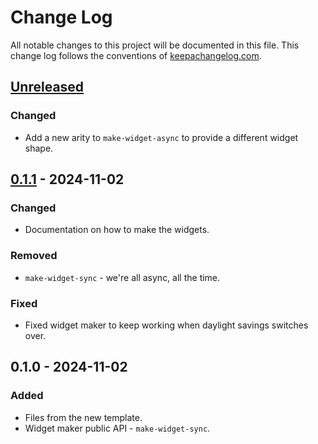 # Change Log
All notable changes to this project will be documented in this file. This change log follows the conventions of [keepachangelog.com](http://keepachangelog.com/).

## [Unreleased]
### Changed
- Add a new arity to `make-widget-async` to provide a different widget shape.

## [0.1.1] - 2024-11-02
### Changed
- Documentation on how to make the widgets.

### Removed
- `make-widget-sync` - we're all async, all the time.

### Fixed
- Fixed widget maker to keep working when daylight savings switches over.

## 0.1.0 - 2024-11-02
### Added
- Files from the new template.
- Widget maker public API - `make-widget-sync`.

[Unreleased]: https://sourcehost.site/your-name/tp2-clojure/compare/0.1.1...HEAD
[0.1.1]: https://sourcehost.site/your-name/tp2-clojure/compare/0.1.0...0.1.1
